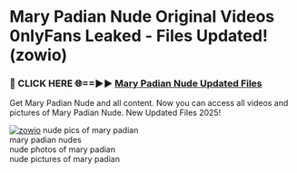 # Mary Padian Nude Original Videos 0nlyFans Leaked - Files Updated! (zowio)

<h3>🔴 CLICK HERE 🌐==►► <a href="https://tinyurl.com/yc6ubb5a" rel="nofollow">Mary Padian Nude Updated Files</a></h3>

Get Mary Padian Nude and all content. Now you can access all videos and pictures of Mary Padian Nude. New Updated Files 2025!

[![zowio](https://i.imgur.com/7eu0CRL.gif)](https://tinyurl.com/yc6ubb5a)
nude pics of mary padian<br>
mary padian nudes<br>
nude photos of mary padian<br>
nude pictures of mary padian
